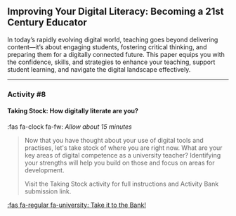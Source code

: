## Improving Your Digital Literacy: Becoming a 21st Century Educator

In today’s rapidly evolving digital world, teaching goes beyond delivering content—it’s about engaging students, fostering critical thinking, and preparing them for a digitally connected future. This paper equips you with the confidence, skills, and strategies to enhance your teaching, support student learning, and navigate the digital landscape effectively.

* * *

### Activity #8
#### Taking Stock: How digitally literate are you?
:fas fa-clock fa-fw: *Allow about 15 minutes*
> Now that you have thought about your use of digital tools and practises, let's take stock of where you are right now. What are your key areas of digital competence as a university teacher? Identifying your strengths will help you build on those and focus on areas for development.
>
> Visit the Taking Stock activity for full instructions and Activity Bank submission link.

[:fas fa-regular fa-university: Take it to the Bank!](https://elearn.waikato.ac.nz/ " :class=button")

               